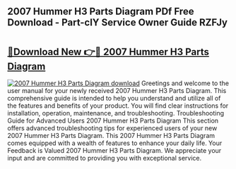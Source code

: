 ## 2007 Hummer H3 Parts Diagram PDf Free Download - Part-cIY Service Owner Guide RZFJy

# <h2><a href="http://dfm8yk.blite.top/?on=2007+Hummer+H3+Parts+Diagram">🔗Download New 👉🔴 2007 Hummer H3 Parts Diagram</a></h2>

[![2007 Hummer H3 Parts Diagram download](https://i.imgur.com/lujVjoI.png)](http://dfm8yk.blite.top/?on=2007+Hummer+H3+Parts+Diagram)
Greetings and welcome to the user manual for your newly received 2007 Hummer H3 Parts Diagram. This comprehensive guide is intended to help you understand and utilize all of the features and benefits of your product. You will find clear instructions for installation, operation, maintenance, and troubleshooting. Troubleshooting Guide for Advanced Users 2007 Hummer H3 Parts Diagram This section offers advanced troubleshooting tips for experienced users of your new 2007 Hummer H3 Parts Diagram. This 2007 Hummer H3 Parts Diagram comes equipped with a wealth of features to enhance your daily life. Your Feedback is Valued 2007 Hummer H3 Parts Diagram. We appreciate your input and are committed to providing you with exceptional service.
